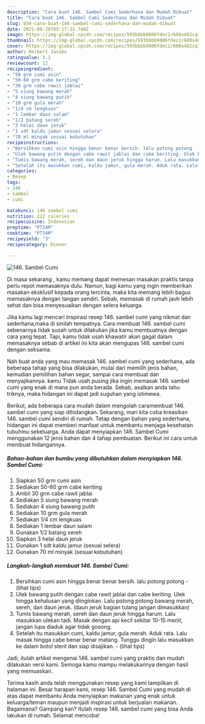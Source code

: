 ```yaml
---
description: "Cara buat 146. Sambel Cumi Sederhana dan Mudah Dibuat"
title: "Cara buat 146. Sambel Cumi Sederhana dan Mudah Dibuat"
slug: 654-cara-buat-146-sambel-cumi-sederhana-dan-mudah-dibuat
date: 2021-06-26T05:17:22.748Z
image: https://img-global.cpcdn.com/recipes/593bbbb9806fdec2/680x482cq70/146-sambel-cumi-foto-resep-utama.jpg
thumbnail: https://img-global.cpcdn.com/recipes/593bbbb9806fdec2/680x482cq70/146-sambel-cumi-foto-resep-utama.jpg
cover: https://img-global.cpcdn.com/recipes/593bbbb9806fdec2/680x482cq70/146-sambel-cumi-foto-resep-utama.jpg
author: Herbert Jacobs
ratingvalue: 3.1
reviewcount: 12
recipeingredient:
- "50 grm cumi asin"
- "50-60 grm cabe keriting"
- "30 grm cabe rawit jablai"
- "5 siung bawang merah"
- "4 siung bawang putih"
- "10 grm gula merah"
- "1/4 cm lengkuas"
- "1 lembar daun salam"
- "1/2 batang sereh"
- "3 helai daun jeruk"
- "1 sdt kaldu jamur sesuai selera"
- "70 ml minyak sesuai kebutuhan"
recipeinstructions:
- "Bersihkan cumi asin hingga benar benar bersih. lalu potong potong           (lihat tips)"
- "Ulek bawang putih dengan cabe rawit jablai dan cabe keriting. Ulek hingga kehalusan yang diinginkan. Lalu potong potong bawang merah, sereh, dan daun jeruk. (daun jeruk bagian tulang jangan dimasukkan)"
- "Tumis bawang merah, sereh dan daun jeruk hingga harum. Lalu masukkan ulekan tadi. Masak dengan api kecil sekitar 10-15 menit, jangan lupa diaduk agar tidak gosong."
- "Setelah itu masukkan cumi, kaldu jamur, gula merah. Aduk rata. Lalu masak hingga cabe benar benar matang. Tunggu dingin lalu masukkan ke dalam botol steril dan siap disajikan.           (lihat tips)"
categories:
- Resep
tags:
- 146
- sambel
- cumi

katakunci: 146 sambel cumi 
nutrition: 222 calories
recipecuisine: Indonesian
preptime: "PT14M"
cooktime: "PT34M"
recipeyield: "3"
recipecategory: Dinner

---
```



![146. Sambel Cumi](https://img-global.cpcdn.com/recipes/593bbbb9806fdec2/680x482cq70/146-sambel-cumi-foto-resep-utama.jpg)

Di masa  sekarang , kamu memang dapat memesan masakan praktis tanpa perlu repot memasaknya dulu. Namun, bagi kamu yang ingin memberikan masakan eksklusif kepada orang tercinta, maka kita memang lebih bagus memasaknya dengan tangan sendiri. Sebab, memasak di rumah jauh lebih sehat dan bisa menyesuaikan dengan selera keluarga.

Jika kamu lagi mencari inspirasi resep 146. sambel cumi yang nikmat dan sederhana,maka di sinilah tempatnya. Cara membuat 146. sambel cumi  sebenarnya tidak susah untuk dilakukan jika kamu membuatnya dengan cara yang tepat. Tapi, kamu tidak usah khawatir akan gagal dalam memasaknya 
sebab di artikel ini kita akan mengupas 146. sambel cumi dengan seksama.  



Nah buat anda yang mau memasak 146. sambel cumi yang sederhana, ada beberapa tahap yang bisa dilakukan, mulai dari memilih jenis bahan, kemudian pemilihan bahan segar, sampai cara membuat dan menyajikannya. kamu Tidak usah pusing jika ingin memasak 146. sambel cumi yang enak di mana pun anda berada. Sebab, asalkan anda  tahu triknya, maka hidangan ini dapat jadi suguhan yang istimewa.

Berikut, ada beberapa cara mudah dalam mengolah caramembuat 146. sambel cumi yang siap dihidangkan. Sekarang, mari kita coba kreasikan 146. sambel cumi sendiri di rumah. Tetap dengan bahan yang sederhana, hidangan ini dapat memberi manfaat untuk membantu menjaga kesehatan tubuhmu sekeluarga. Anda dapat menyiapkan 146. Sambel Cumi menggunakan 12 jenis bahan dan 4 tahap pembuatan. Berikut ini cara untuk membuat hidangannya.

<!--inarticleads1-->

##### Bahan-bahan dan bumbu yang dibutuhkan dalam menyiapkan 146. Sambel Cumi:

1. Siapkan 50 grm cumi asin
1. Sediakan 50-60 grm cabe keriting
1. Ambil 30 grm cabe rawit jablai
1. Sediakan 5 siung bawang merah
1. Sediakan 4 siung bawang putih
1. Sediakan 10 grm gula merah
1. Sediakan 1/4 cm lengkuas
1. Sediakan 1 lembar daun salam
1. Gunakan 1/2 batang sereh
1. Siapkan 3 helai daun jeruk
1. Gunakan 1 sdt kaldu jamur (sesuai selera)
1. Gunakan 70 ml minyak (sesuai kebutuhan)




<!--inarticleads2-->

##### Langkah-langkah membuat 146. Sambel Cumi:

1. Bersihkan cumi asin hingga benar benar bersih. lalu potong potong -           (lihat tips)
1. Ulek bawang putih dengan cabe rawit jablai dan cabe keriting. Ulek hingga kehalusan yang diinginkan. Lalu potong potong bawang merah, sereh, dan daun jeruk. (daun jeruk bagian tulang jangan dimasukkan)
1. Tumis bawang merah, sereh dan daun jeruk hingga harum. Lalu masukkan ulekan tadi. Masak dengan api kecil sekitar 10-15 menit, jangan lupa diaduk agar tidak gosong.
1. Setelah itu masukkan cumi, kaldu jamur, gula merah. Aduk rata. Lalu masak hingga cabe benar benar matang. Tunggu dingin lalu masukkan ke dalam botol steril dan siap disajikan. -           (lihat tips)




Jadi, itulah artikel mengenai  146. sambel cumi  yang praktis dan mudah dilakukan versi kami. Semoga kamu mampu melakukannya dengan hasil yang memuaskan. 

Terima kasih anda telah menggunakan resep yang kami tampilkan di halaman ini. Besar harapan kami, resep  146. Sambel Cumi yang mudah di atas dapat membantu Anda menyiapkan makanan yang enak untuk keluarga/teman maupun menjadi inspirasi untuk berjualan makanan. Bagaimana? Gampang kan? Itulah resep 146. sambel cumi yang bisa Anda lakukan di rumah. Selamat mencoba!

